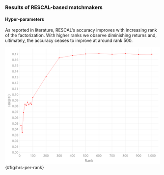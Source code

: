 ### Results of RESCAL-based matchmakers

<!--
The approach for exploring the space of configurations of RESCAL-based matchmakers was similar to the one used for SPARQL-based matchmakers.

A heuristic/method of tuning the hyper-parameters: informed/guided grid search?

Since we do not using any threshold for RESCAL-based matchmakers, their prediction coverage is always maximum.
Consequently, we omit it from the evaluation results.

Note that RESCAL has a greater degree of non-determinism, so that its evaluation results have greater variance.

#### Random baseline

Is it a meaningful baseline?
Or should we instead use only the `pc:mainObject` as the baseline, similarly to the SPARQL-based matchmakers?
-->

#### Hyper-parameters

As reported in literature, RESCAL's accuracy improves with increasing rank of the factorization.
With higher ranks we observe diminishing returns and, ultimately, the accuracy ceases to improve at around rank 500. 

![HR@10 per rank](img/evaluation/hrs_per_rank.png){#fig:hrs-per-rank}

<!--
Observation: Performance improves with rank only for more selective properties, e.g., `pc:mainObject`. Properties that have fewer distinct values, such as `pc:kind`, reach their peak performance already at lower ranks.

Initialization methods: random, eigenvalues
Regularization parameters: lambda A, lambda R
- best found by [@Kuchar2016]: both 0.01
- best found by [@Padia2016]: lambda A = 10, lambda R = 0.2
- We found that relatively high values of the regularization parameters tend to achieve the best results. We set both lambda A and lambda R to be 10.
Rank
- Higher rank typically leads to better models. We tested ranks 10 to 1000.
Omit setting maximum iterations or maximum residual? (We used the default values.)

- Add discussion of sensitivity to hyperparameters?

#### Feature selection

`pc:mainObject`
`pc:additionalObject`
`pc:mainObject` + `skos:broaderTransitive` (approximating query expansion)
`pc:kind`
`isvz:serviceCategory`
`rov:orgActivity`
`rov:orgActivity` + `skos:broaderTransitive`

Actual prices (i.e. `pc:actualPrice`) are known for 91.5 % of contracts in the evaluated dataset.

Overall, the RESCAL-based matchmakers produce results with very low diversity, especially when considering their CC@10.

#### Ageing

If there is no improvement or a decrease in performance, it might be explainable by noisy data about prices.
Prices may be reported as coefficients to be multiplied by an implicit factor that is not part of the structured data. 
-->
